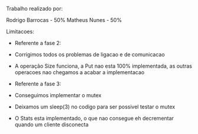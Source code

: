Trabalho realizado por: 

Rodrigo Barrocas - 50%
Matheus Nunes - 50%

Limitacoes: 

- Referente a fase 2: 
-   Corrigimos todos os problemas de ligacao e de comunicacao
-   A operação Size funciona, a Put nao esta 100% implementada, as outras operacoes nao chegamos a acabar a       implementacao

- Referente a fase 3:
-   Conseguimos implementar o mutex 
-   Deixamos um sleep(3) no codigo para ser possivel testar o mutex
-   O Stats esta implementado, o que nao consegue eh decrementar quando um cliente disconecta